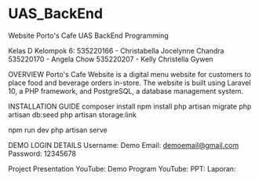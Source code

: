 # UAS_BackEnd
 
Website Porto's Cafe
UAS BackEnd Programming

Kelas D Kelompok 6:
535220166 - Christabella Jocelynne Chandra
535220170 - Angela Chow
535220207 - Kelly Christella Gywen


OVERVIEW
Porto's Cafe Website is a digital menu website for customers to place food and beverage orders in-store. The website is built using Laravel 10, a PHP framework, and PostgreSQL, a database management system.


INSTALLATION GUIDE
composer install
npm install
php artisan migrate
php artisan db:seed
php artisan storage:link

npm run dev
php artisan serve


DEMO LOGIN DETAILS
Username: Demo
Email: demoemail@gmail.com
Password: 12345678

Project Presentation YouTube:
Demo Program YouTube:
PPT:
Laporan:
